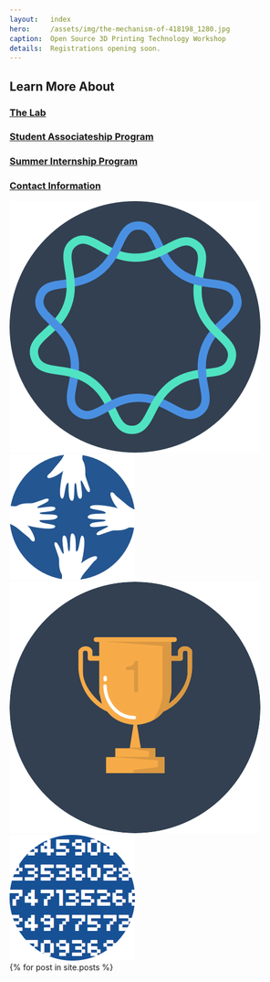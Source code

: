 ```yaml
---
layout:   index
hero:     /assets/img/the-mechanism-of-418198_1280.jpg
caption:  Open Source 3D Printing Technology Workshop
details:  Registrations opening soon.
---
```

<div class="fluid-hero lg" id="opportunities">
    <div class="row">
        <div class="col-xs-6">
            <div class="center vertical">
                <h2>Learn More About</h2>
                <h3><a href="/about/">The Lab</a></h3>
                <h3><a href="/student-associateship-program/">Student Associateship Program</a></h3>
                <h3><a href="/student-associateship-program/">Summer Internship Program</a></h3>
                <h3><a href="/contact/">Contact Information</a></h3>
            </div>
        </div>
        <div class="col-xs-6">
            <div class="center vertical">
                <img src="/assets/img/icon.diversity.png">
                <img src="/assets/img/icon.culture.png">
                <img src="/assets/img/icon.intense.competition.png">
                <img src="/assets/img/icon.fuzzy.processes.png">
            </div>
        </div>
    </div>
</div>

<div class="posts">
  {% for post in site.posts %}
    <!--article class="post">    
      
      <h1><a href="{{ site.baseurl }}{{ post.url }}">{{ post.title }}</a></h1>

      <div class="entry">
        {{ post.content | truncatewords:40}}
      </div>
      
      <a href="{{ site.baseurl }}{{ post.url }}" class="read-more">Read More</a>
    </article-->
  {% endfor %}
</div>
